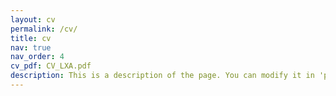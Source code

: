 ```yaml
---
layout: cv
permalink: /cv/
title: cv
nav: true
nav_order: 4
cv_pdf: CV_LXA.pdf
description: This is a description of the page. You can modify it in 'pages/_cv.md'. You can also change or remove the top pdf download button.
---
```

